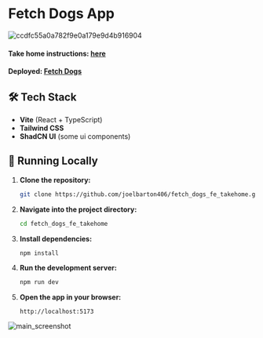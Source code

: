 # Fetch Dogs App
![ccdfc55a0a782f9e0a179e9d4b916904](https://github.com/user-attachments/assets/740b525d-4d3b-4184-9d56-566f2bf6796c)

#### Take home instructions: [here](https://frontend-take-home.fetch.com/)
#### Deployed: [Fetch Dogs](https://fetch-dogs-fe-takehome.vercel.app/)

## 🛠️ Tech Stack
- **Vite** (React + TypeScript)
- **Tailwind CSS**
- **ShadCN UI** (some ui components)


## 🚀 Running Locally

1. **Clone the repository:**
   ```sh
   git clone https://github.com/joelbarton406/fetch_dogs_fe_takehome.git
   ```

2. **Navigate into the project directory:**
   ```sh
   cd fetch_dogs_fe_takehome
   ```

3. **Install dependencies:**
   ```sh
   npm install
   ```

4. **Run the development server:**
   ```sh
   npm run dev
   ```

5. **Open the app in your browser:**
   ```
   http://localhost:5173
   ```

![main_screenshot](https://github.com/user-attachments/assets/af1ff4b3-70cd-4b33-9719-e6d47f065fe8)
